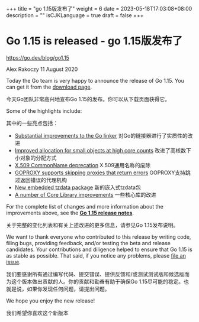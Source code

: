 +++
title = "go 1.15版发布了"
weight = 6
date = 2023-05-18T17:03:08+08:00
description = ""
isCJKLanguage = true
draft = false
+++

# Go 1.15 is released - go 1.15版发布了

https://go.dev/blog/go1.15

Alex Rakoczy
11 August 2020

Today the Go team is very happy to announce the release of Go 1.15. You can get it from the [download page](https://go.dev/dl).

今天Go团队非常高兴地宣布Go 1.15的发布。你可以从下载页面获得它。

Some of the highlights include:

其中的一些亮点包括：

- [Substantial improvements to the Go linker](https://go.dev/doc/go1.15#linker) 对Go的链接器进行了实质性的改进
- [Improved allocation for small objects at high core counts](https://go.dev/doc/go1.15#runtime) 改进了高核数下小对象的分配方式
- [X.509 CommonName deprecation](https://go.dev/doc/go1.15#commonname) X.509通用名称的废除
- [GOPROXY supports skipping proxies that return errors](https://go.dev/doc/go1.15#go-command) GOPROXY支持跳过返回错误的代理机构
- [New embedded tzdata package](https://go.dev/doc/go1.15#time/tzdata) 新的嵌入式tzdata包
- [A number of Core Library improvements](https://go.dev/doc/go1.15#library) 一些核心库的改进

For the complete list of changes and more information about the improvements above, see the [**Go 1.15 release notes**](https://go.dev/doc/go1.15).

关于完整的变化列表和有关上述改进的更多信息，请参见Go 1.15发布说明。

We want to thank everyone who contributed to this release by writing code, filing bugs, providing feedback, and/or testing the beta and release candidates. Your contributions and diligence helped to ensure that Go 1.15 is as stable as possible. That said, if you notice any problems, please [file an issue](https://go.dev/issue/new).

我们要感谢所有通过编写代码、提交错误、提供反馈和/或测试测试版和候选版而为这个版本做出贡献的人。你的贡献和勤奋有助于确保Go 1.15尽可能的稳定。也就是说，如果你发现任何问题，请提出问题。

We hope you enjoy the new release!

我们希望你喜欢这个新版本
